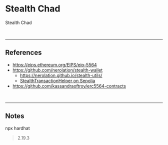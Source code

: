 # Stealth Chad
Stealth Chad

<br />

---

## References

* https://eips.ethereum.org/EIPS/eip-5564
* https://github.com/nerolation/stealth-wallet
  * https://nerolation.github.io/stealth-utils/
  * [StealthTransactionHelper on Sepolia](https://sepolia.etherscan.io/address/0x054Aa0E0b4C92142a583fDfa9369FF3558F8dea4#code)
* https://github.com/kassandraoftroy/erc5564-contracts

<br />

---

## Notes

npx hardhat
> 2.19.3
